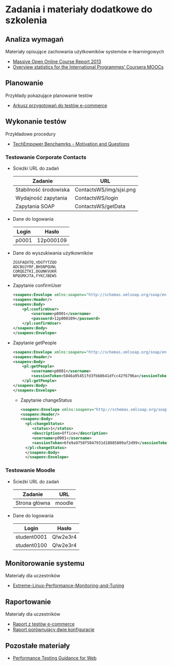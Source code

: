 # Zadania i materiały dodatkowe do szkolenia

## Analiza wymagań
Materiały opisujące zachowania użytkowników systemów e-learningowych
* [Massive Open Online Course Report 2013](docs/01-analiza-wymagan/BR1-MOOC-report-2013.pdf)
* [Overview statistics for the International Programmes’ Coursera MOOCs](docs/01-analiza-wymagan/BR2-Overview-statistics-for-the-nternational-MOOCs.pdf)

## Planowanie

Przykłady pokazujące planowanie testów
* [Arkusz przygotowań do testów e-commerce](docs/przyklady/SPORTSHOP/analiza.xlsx)

## Wykonanie testów

Przykładowe procedury
* [TechEmpower Benchamrks - Motivation and Questions](https://www.techempower.com/benchmarks/#section=motivation) 

### Testowanie Corporate Contacts 

* Ścieżki URL do zadań

    | Zadanie                | URL                          |
    |------------------------|------------------------------|
    | Stabilność środowiska  | ContactsWS/img/sjsi.png      |
    | Wydajność zapytania    | ContactsWS/login             |
    | Zapytania SOAP         | ContactsWS/getData           |


* Dane do logowania

    | Login | Hasło     |
    |-------|-----------|
    | p0001 | 12p000109 |

* Dane do wyszukiwania użytkowników

    ```csv
    ZGSFAQXTQ,VDGTYTZQO
    ADCBUJYRF,BHSNPQUNL
    CORQEZTKI,DGUNKVUKR
    NPQGMXJTA,FYKCJBEWS
    ```

* Zapytanie confirmUser

    ```xml
    <soapenv:Envelope xmlns:soapenv="http://schemas.xmlsoap.org/soap/envelope/" xmlns:pl="http://pl.ericpol.contacts.ws/">
    <soapenv:Header/>
    <soapenv:Body>
        <pl:confirmUser>
            <username>p0001</username>
            <password>12p000109</password>
        </pl:confirmUser>
    </soapenv:Body>
    </soapenv:Envelope>
    ```

* Zapytanie getPeople
    ```xml
    <soapenv:Envelope xmlns:soapenv="http://schemas.xmlsoap.org/soap/envelope/" xmlns:pl="http://pl.ericpol.contacts.ws/">
    <soapenv:Header/>
    <soapenv:Body>
        <pl:getPeople>
            <username>p0001</username>
            <sessionToken>5846a95451fd3fbb8641dfcc42f6796a</sessionToken>
        </pl:getPeople>
    </soapenv:Body>
    </soapenv:Envelope>
    ```
  * Zapytanie changeStatus
    ```xml
    <soapenv:Envelope xmlns:soapenv="http://schemas.xmlsoap.org/soap/envelope/" xmlns:pl="http://pl.ericpol.contacts.ws/">
    <soapenv:Header/>
    <soapenv:Body>
      <pl:changeStatus>
         <status>1</status>
         <description>Office</description>
         <username>p0001</username>
         <sessionToken>6fe9a9758f5047931d18885809af2d99</sessionToken>
      </pl:changeStatus>
      </soapenv:Body>
      </soapenv:Envelope>
      ```
### Testowanie Moodle 

* Ścieżki URL do zadań

    | Zadanie                | URL                          |
    |------------------------|------------------------------|
    | Strona główna          | moodle                       |

* Dane do logowania

    | Login       | Hasło     |
    |-------------|-----------|
    | student0001 | Q!w2e3r4  |
    | student0100 | Q!w2e3r4  |

## Monitorowanie systemu
Materiały dla uczestników
* [Extreme-Linux-Performance-Monitoring-and-Tuning](docs/monitoring/Extreme-Linux-Performance-Monitoring-and-Tuning-uuasc-june-2006.pdf)

## Raportowanie
Materiały dla uczestników
* [Raport z testów e-commerce](docs/przyklady/SPORTSHOP/raport.docx)
* [Raport porównujący dwie konfiguracje](docs/przyklady/raport.pdf)

## Pozostałe materiały

* [Performance Testing Guidance for Web](docs/Performance%20Testing%20Guidance%20for%20Web%20Applications.pdf)
